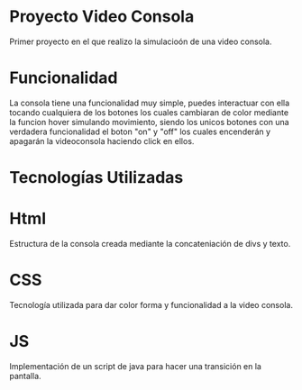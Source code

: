 # Proyecto Video Consola

Primer proyecto en el que realizo la simulacioón de una video consola.

# Funcionalidad

La consola tiene una funcionalidad muy simple, puedes interactuar con ella tocando cualquiera de los botones los cuales cambiaran de color mediante la funcion hover simulando movimiento, siendo los unicos botones con una verdadera funcionalidad el boton "on" y "off" los cuales encenderán y apagarán la videoconsola haciendo click en ellos.



# Tecnologías Utilizadas

# Html

Estructura de la consola creada mediante la concateniación de divs y texto.

# CSS

Tecnología utilizada para dar color forma y funcionalidad a la video consola.

# JS

Implementación de un script de java para hacer una transición en la pantalla.


